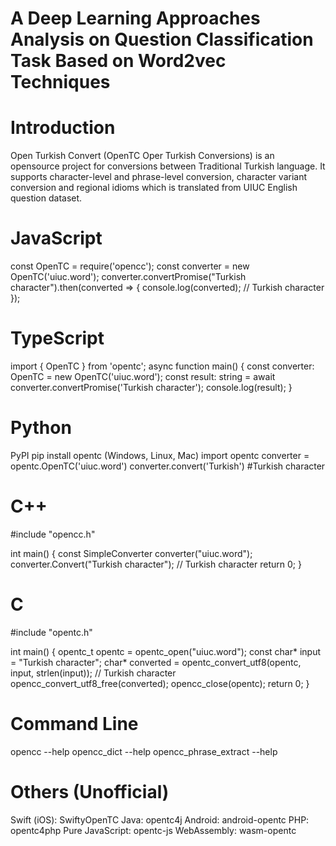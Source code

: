 # A Deep Learning Approaches Analysis on Question Classification Task Based on Word2vec Techniques

# Introduction
Open Turkish Convert (OpenTC Oper Turkish Conversions) is an opensource project for conversions between Traditional Turkish language. It supports character-level and phrase-level conversion, character variant conversion and regional idioms which is translated from UIUC English question dataset.

# JavaScript
const OpenTC = require('opencc');
const converter = new OpenTC('uiuc.word');
converter.convertPromise("Turkish character").then(converted => {
  console.log(converted);  // Turkish character
});
# TypeScript
import { OpenTC } from 'opentc';
async function main() {
  const converter: OpenTC = new OpenTC('uiuc.word');
  const result: string = await converter.convertPromise('Turkish character');
  console.log(result);
}

# Python
PyPI pip install opentc (Windows, Linux, Mac)
import opentc
converter = opentc.OpenTC('uiuc.word')
converter.convert('Turkish')  #Turkish character

# C++
#include "opencc.h"

int main() {
  const SimpleConverter converter("uiuc.word");
  converter.Convert("Turkish character");  // Turkish character
  return 0;
}
# C
#include "opentc.h"

int main() {
  opentc_t opentc = opentc_open("uiuc.word");
  const char* input = "Turkish character";
  char* converted = opentc_convert_utf8(opentc, input, strlen(input));  // Turkish character
  opencc_convert_utf8_free(converted);
  opencc_close(opentc);
  return 0;
}

# Command Line
opencc --help
opencc_dict --help
opencc_phrase_extract --help

# Others (Unofficial)
Swift (iOS): SwiftyOpenTC
Java: opentc4j
Android: android-opentc
PHP: opentc4php
Pure JavaScript: opentc-js
WebAssembly: wasm-opentc

